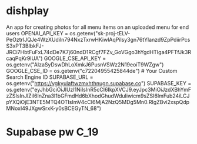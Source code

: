 # dishplay
An app for creating photos for all menu items on an uploaded menu for end users
OPENAI_API_KEY = os.getenv("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")
GOOGLE_CSE_API_KEY = os.getenv("AIzaSyDswDhLoXmkJ6PusnVSWz2N19eoiT9WZgw")
GOOGLE_CSE_ID = os.getenv("c72204955425844de") # Your Custom Search Engine ID
SUPABASE_URL = os.getenv("https://vgkyulaftwzmxhthnugn.supabase.co")
SUPABASE_KEY = os.getenv("eyJhbGciOiJIUzI1NiIsInR5cCI6IkpXVCJ9.eyJpc3MiOiJzdXBhYmFzZSIsInJlZiI6InZna3l1bGFmdHd6bXhodGhudWduIiwicm9sZSI6ImFub24iLCJpYXQiOjE3NTE5MTQ4OTIsImV4cCI6MjA2NzQ5MDg5Mn0.RIgZBvi2xspQdpMNoxI49JXgwSrxK-y0sBCEGyTN_68")
# Supabase pw C_19
